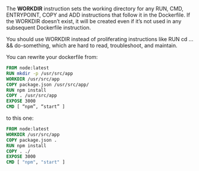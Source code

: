 The **WORKDIR** instruction sets the working directory for any RUN, CMD, ENTRYPOINT, COPY and ADD instructions that follow it in the Dockerfile. If the WORKDIR doesn’t exist, it will be created even if it’s not used in any subsequent Dockerfile instruction.

You should use WORKDIR instead of proliferating instructions like RUN cd … && do-something, which are hard to read, troubleshoot, and maintain.

You can rewrite your dockerfile from:

```dockerfile
FROM node:latest
RUN mkdir -p /usr/src/app
WORKDIR /usr/src/app
COPY package.json /usr/src/app/
RUN npm install
COPY . /usr/src/app
EXPOSE 3000
CMD [ “npm”, “start” ] 
```
to this one:
```dockerfile
FROM node:latest
WORKDIR /usr/src/app
COPY package.json .
RUN npm install
COPY . ./
EXPOSE 3000
CMD [ "npm", "start" ] 
```